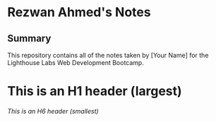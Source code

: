 # Rezwan Ahmed's Notes

## Summary 

This repository contains all of the notes taken by [Your Name] for the Lighthouse Labs Web Development Bootcamp.


# This is an H1 header (largest)
###### This is an H6 header (smallest)